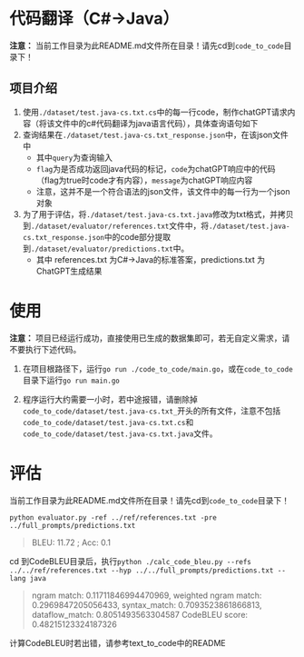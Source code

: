 # 代码翻译（C#->Java）

**注意：** 当前工作目录为此README.md文件所在目录！请先cd到`code_to_code`目录下！

## 项目介绍

1. 使用`./dataset/test.java-cs.txt.cs`中的每一行code，制作chatGPT请求内容（将该文件中的c#代码翻译为java语言代码），具体查询语句如下
2. 查询结果在`./dataset/test.java-cs.txt_response.json`中，在该json文件中
    - 其中`query`为查询输入
    - `flag`为是否成功返回java代码的标记，`code`为chatGPT响应中的代码（flag为true时code才有内容），`message`为chatGPT响应内容
    - 注意，这并不是一个符合语法的json文件，该文件中的每一行为一个json对象
3. 为了用于评估，将`./dataset/test.java-cs.txt.java`修改为txt格式，并拷贝到`./dataset/evaluator/references.txt`文件中，将`./dataset/test.java-cs.txt_response.json`中的code部分提取到`./dataset/evaluator/predictions.txt`中。
   - 其中 references.txt 为C#->Java的标准答案，predictions.txt 为ChatGPT生成结果

# 使用

**注意：** 项目已经运行成功，直接使用已生成的数据集即可，若无自定义需求，请不要执行下述代码。

1. 在项目根路径下，运行`go run ./code_to_code/main.go`，或在`code_to_code`目录下运行`go run main.go`

2. 程序运行大约需要一小时，若中途报错，请删除掉`code_to_code/dataset/test.java-cs.txt_`开头的所有文件，注意不包括`code_to_code/dataset/test.java-cs.txt.cs`和`code_to_code/dataset/test.java-cs.txt.java`文件。

# 评估

当前工作目录为此README.md文件所在目录！请先cd到`code_to_code`目录下！

`python evaluator.py -ref ../ref/references.txt -pre ../full_prompts/predictions.txt`

> BLEU: 11.72 ; Acc: 0.1

cd 到CodeBLEU目录后，执行`python ./calc_code_bleu.py --refs ../../ref/references.txt --hyp ../../full_prompts/predictions.txt --lang java`

> ngram match: 0.11711846994470969, weighted ngram match: 0.2969847205056433, syntax_match: 0.7093523861866813, dataflow_match: 0.8051493563304587
> CodeBLEU score:  0.48215123324187326

计算CodeBLEU时若出错，请参考text_to_code中的README
